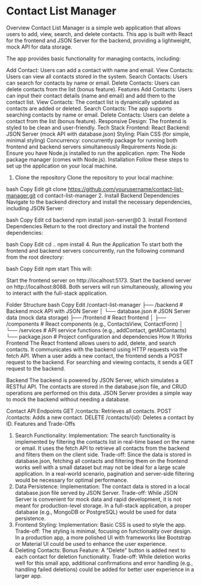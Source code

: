 # Contact List Manager
Overview
Contact List Manager is a simple web application that allows users to add, view, search, and delete contacts. This app is built with React for the frontend and JSON Server for the backend, providing a lightweight, mock API for data storage.

The app provides basic functionality for managing contacts, including:

Add Contact: Users can add a contact with name and email.
View Contacts: Users can view all contacts stored in the system.
Search Contacts: Users can search for contacts by name or email.
Delete Contacts: Users can delete contacts from the list (bonus feature).
Features
Add Contacts: Users can input their contact details (name and email) and add them to the contact list.
View Contacts: The contact list is dynamically updated as contacts are added or deleted.
Search Contacts: The app supports searching contacts by name or email.
Delete Contacts: Users can delete a contact from the list (bonus feature).
Responsive Design: The frontend is styled to be clean and user-friendly.
Tech Stack
Frontend: React
Backend: JSON Server (mock API with database.json)
Styling: Plain CSS (for simple, minimal styling)
Concurrency: concurrently package for running both frontend and backend servers simultaneously
Requirements
Node.js: Ensure you have Node.js installed to run the application.
npm: The Node package manager (comes with Node.js).
Installation
Follow these steps to set up the application on your local machine.

1. Clone the repository
Clone the repository to your local machine:

bash
Copy
Edit
git clone https://github.com/yourusername/contact-list-manager.git
cd contact-list-manager
2. Install Backend Dependencies
Navigate to the backend directory and install the necessary dependencies, including JSON Server:

bash
Copy
Edit
cd backend
npm install json-server@0
3. Install Frontend Dependencies
Return to the root directory and install the frontend dependencies:

bash
Copy
Edit
cd ..
npm install
4. Run the Application
To start both the frontend and backend servers concurrently, run the following command from the root directory:

bash
Copy
Edit
npm start
This will:

Start the frontend server on http://localhost:5173.
Start the backend server on http://localhost:8088.
Both servers will run simultaneously, allowing you to interact with the full-stack application.

Folder Structure
bash
Copy
Edit
/contact-list-manager
├── /backend          # Backend mock API with JSON Server
│   └── database.json # JSON Server data (mock data storage)
├── /frontend         # React frontend
│   ├── /components   # React components (e.g., ContactsView, ContactForm)
│   └── /services     # API service functions (e.g., addContact, getAllContacts)
└── package.json      # Project configuration and dependencies
How It Works
Frontend
The React frontend allows users to add, delete, and search contacts. It communicates with the backend using HTTP requests via the fetch API. When a user adds a new contact, the frontend sends a POST request to the backend. For searching and viewing contacts, it sends a GET request to the backend.

Backend
The backend is powered by JSON Server, which simulates a RESTful API. The contacts are stored in the database.json file, and CRUD operations are performed on this data. JSON Server provides a simple way to mock the backend without needing a database.

Contact API Endpoints
GET /contacts: Retrieves all contacts.
POST /contacts: Adds a new contact.
DELETE /contacts/{id}: Deletes a contact by ID.
Features and Trade-Offs
1. Search Functionality:
Implementation: The search functionality is implemented by filtering the contacts list in real-time based on the name or email. It uses the fetch API to retrieve all contacts from the backend and filters them on the client side.
Trade-off: Since the data is stored in database.json, fetching all contacts and filtering them on the frontend works well with a small dataset but may not be ideal for a large scale application. In a real-world scenario, pagination and server-side filtering would be necessary for optimal performance.
2. Data Persistence:
Implementation: The contact data is stored in a local database.json file served by JSON Server.
Trade-off: While JSON Server is convenient for mock data and rapid development, it is not meant for production-level storage. In a full-stack application, a proper database (e.g., MongoDB or PostgreSQL) would be used for data persistence.
3. Frontend Styling:
Implementation: Basic CSS is used to style the app.
Trade-off: The styling is minimal, focusing on functionality over design. In a production app, a more polished UI with frameworks like Bootstrap or Material UI could be used to enhance the user experience.
4. Deleting Contacts:
Bonus Feature: A "Delete" button is added next to each contact for deletion functionality.
Trade-off: While deletion works well for this small app, additional confirmations and error handling (e.g., handling failed deletions) could be added for better user experience in a larger app.
